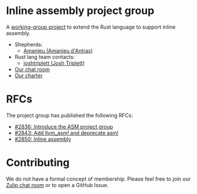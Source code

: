 # Inline assembly project group

A [working-group project][shepherds-blog] to extend the Rust language to
support inline assembly.

- Shepherds:
  - [Amanieu (Amanieu d'Antras)](https://github.com/Amanieu)
- Rust lang team contacts:
  - [joshtriplett (Josh Triplett)](https://github.com/joshtriplett)
- [Our chat room][zulip-room]
- [Our charter](charter.md)

[shepherds-blog]: http://smallcultfollowing.com/babysteps/blog/2019/09/11/aic-shepherds-3-0/
[zulip-room]:https://rust-lang.zulipchat.com/#narrow/stream/216763-project-inline-asm

# RFCs

The project group has published the following RFCs:
- [#2836: Introduce the ASM project group][rfc-project]
- [#2843: Add llvm_asm! and deprecate asm!][rfc-llvm-asm]
- [#2850: Inline assembly][rfc-inline-asm]

[rfc-project]: https://github.com/rust-lang/rfcs/pull/2836
[rfc-llvm-asm]: https://github.com/rust-lang/rfcs/pull/2843
[rfc-inline-asm]: https://github.com/rust-lang/rfcs/pull/2850

# Contributing

We do not have a formal concept of membership. Please feel free to join our
[Zulip chat room][zulip-room] or to open a GitHub Issue.
